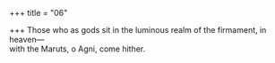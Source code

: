 +++
title = "06"

+++
Those who as gods sit in the luminous realm of the firmament, in  heaven—  
with the Maruts, o Agni, come hither.  